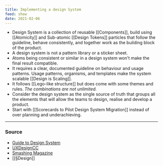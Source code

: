 ```yaml
---
title: Implementing a design System
feed: show
date: 2021-02-06
---
```

 
- Design System is a collection of reusable [[Components]], build using [[Atomicity]] and Sub-atomic [[Design Tokens]] particles that follow the guideline, behave consistently, and together work as the building block of the product.
- A design system is not a pattern library or a sticker sheet. 
- Atoms being consistent or similar in a design system won't make the final result compatible. 
- It requires a clear, documented guideline on behaviour and usage patterns. Usage patterns, organisms, and templates make the system scalable [[Design is Scaling]]. 
- It follows [[Lego-like structure]] but does come with some themes and rules. *The combinations are not unlimited.*
- Consider the design system as the single source of truth that groups all the elements that will allow the teams to design, realise and develop a product.
- Start with [[Scorecards to Pilot Design System Migration]] instead of over planning and underachieving.

--- 
### Source
- [Guide to Design System](https://www.invisionapp.com/inside-design/guide-to-design-systems/)
- [UXDesignCC](https://uxdesign.cc/everything-you-need-to-know-about-design-systems-54b109851969)
- [Smashing Magazine](https://www.smashingmagazine.com/design-systems-book/)
- [[§Design]]